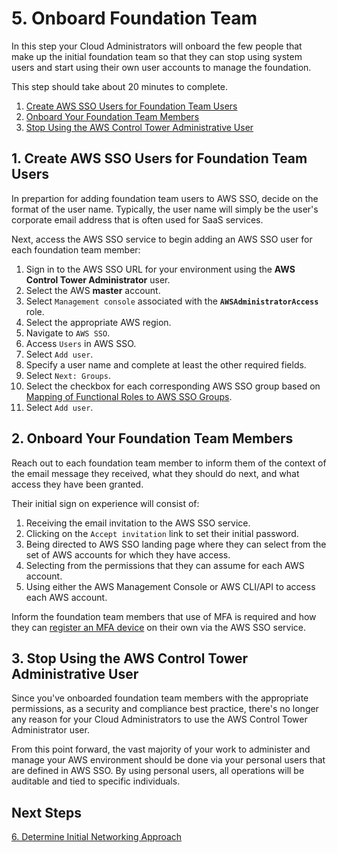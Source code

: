 # 5. Onboard Foundation Team

In this step your Cloud Administrators will onboard the few people that make up the initial foundation team so that they can stop using system users and start using their own user accounts to manage the foundation.

This step should take about 20 minutes to complete.

1. [Create AWS SSO Users for Foundation Team Users](#1-create-aws-sso-users-for-foundation-team-users)
2. [Onboard Your Foundation Team Members](#2-onboard-your-foundation-team-members)
3. [Stop Using the AWS Control Tower Administrative User](#3-stop-using-the-aws-control-tower-administrative-user)

## 1. Create AWS SSO Users for Foundation Team Users

In prepartion for adding foundation team users to AWS SSO, decide on the format of the user name.  Typically, the user name will simply be the user's corporate email address that is often used for SaaS services.

Next, access the AWS SSO service to begin adding an AWS SSO user for each foundation team member:

1. Sign in to the AWS SSO URL for your environment using the **AWS Control Tower Administrator** user.
2. Select the AWS **master** account.
3. Select `Management console` associated with the **`AWSAdministratorAccess`** role.
4. Select the appropriate AWS region.
5. Navigate to `AWS SSO`.
6. Access `Users` in AWS SSO.
7. Select `Add user`.
8. Specify a user name and complete at least the other required fields.
9. Select `Next: Groups`.
10. Select the checkbox for each corresponding AWS SSO group based on [Mapping of Functional Roles to AWS SSO Groups](2-4-set-up-aws-platform-access-controls.md#2-map-foundation-functional-roles-to-existing-aws-groups).
11. Select `Add user`.

## 2. Onboard Your Foundation Team Members 

Reach out to each foundation team member to inform them of the context of the email message they received, what they should do next, and what access they have been granted.

Their initial sign on experience will consist of:

1. Receiving the email invitation to the AWS SSO service.
1. Clicking on the `Accept invitation` link to set their initial password.
3. Being directed to AWS SSO landing page where they can select from the set of AWS accounts for which they have access.
4. Selecting from the permissions that they can assume for each AWS account.
5. Using either the AWS Management Console or AWS CLI/API to access each AWS account.

Inform the foundation team members that use of MFA is required and how they can [register an MFA device](https://docs.aws.amazon.com/singlesignon/latest/userguide/how-to-register-device.html) on their own via the AWS SSO service.

## 3. Stop Using the AWS Control Tower Administrative User

Since you've onboarded foundation team members with the appropriate permissions, as a security and compliance best practice, there's no longer any reason for your Cloud Administrators to use the AWS Control Tower Administrator user. 

From this point forward, the vast majority of your work to administer and manage your AWS environment should be done via your personal users that are defined in AWS SSO.  By using personal users, all operations will be auditable and tied to specific individuals.

## Next Steps

[6. Determine Initial Networking Approach](2-6-determine-networking-approach.md)
